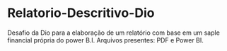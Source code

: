 # Relatorio-Descritivo-Dio
Desafio da Dio para a elaboração de um relatório com base em um saple financial própria do power B.I. Arquivos presentes: PDF e Power BI.
